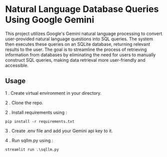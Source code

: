 
# Natural Language Database Queries Using Google Gemini


This project utilizes Google's Gemini natural language processing to convert user-provided natural language questions into SQL queries. The system then executes these queries on an SQLite database, returning relevant results to the user. The goal is to streamline the process of retrieving information from databases by eliminating the need for users to manually construct SQL queries, making data retrieval more user-friendly and accessible.


## Usage

1 . Create virtual environment in your directory.

2 . Clone the repo.

2 . Install requirements using : 

    pip install -r requirements.txt

3 . Create .env file and add your Gemini api key to it.

4 . Run sqllm.py using :

    streamlit run .\sqllm.py